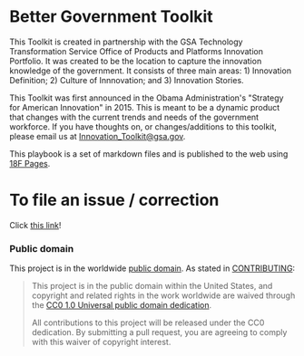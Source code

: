 # Better Government Toolkit
This Toolkit is created in partnership with the GSA Technology Transformation Service Office of Products and Platforms Innovation Portfolio. It was created to be the location to capture the innovation knowledge of the government. It consists of three main areas: 1) Innovation Definition; 2) Culture of Innnovation; and 3) Innovation Stories. 

This Toolkit was first announced in the Obama Administration's "Strategy for American Innovation" in 2015. This is meant to be a dynamic product that changes with the current trends and needs of the government workforce. If you have thoughts on, or changes/additions to this toolkit, please email us at Innovation_Toolkit@gsa.gov.

This playbook is a set of markdown files and is published to the web using [18F Pages](https://github.com/18F/pages/).

# To file an issue / correction
Click [this link](https://github.com/18F/innovation-toolkit-prototype/issues/new)!

### Public domain

This project is in the worldwide [public domain](LICENSE.md). As stated in [CONTRIBUTING](CONTRIBUTING.md):

> This project is in the public domain within the United States, and copyright and related rights in the work worldwide are waived through the [CC0 1.0 Universal public domain dedication](https://creativecommons.org/publicdomain/zero/1.0/).
>
> All contributions to this project will be released under the CC0 dedication. By submitting a pull request, you are agreeing to comply with this waiver of copyright interest.
